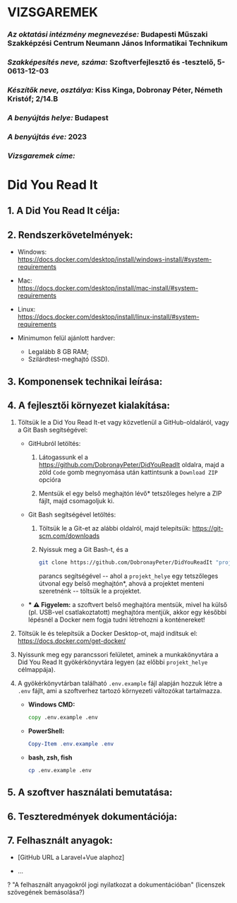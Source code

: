 # VIZSGAREMEK
### *Az oktatási intézmény megnevezése:* Budapesti Műszaki Szakképzési Centrum Neumann János Informatikai Technikum
### *Szakképesítés neve, száma:* Szoftverfejlesztő és -tesztelő, 5-0613-12-03
### *Készítők neve, osztálya:* Kiss Kinga, Dobronay Péter, Németh Kristóf; 2/14.B
### *A benyújtás helye:* Budapest
### *A benyújtás éve:* 2023

### *Vizsgaremek címe:*
# Did You Read It

## 1. A Did You Read It célja:

## 2. Rendszerkövetelmények:

- Windows:   
  https://docs.docker.com/desktop/install/windows-install/#system-requirements

- Mac:  
  https://docs.docker.com/desktop/install/mac-install/#system-requirements

- Linux:  
  https://docs.docker.com/desktop/install/linux-install/#system-requirements

- Minimumon felül ajánlott hardver:
  
  - Legalább 8 GB RAM;
  - Szilárdtest-meghajtó (SSD). 

## 3. Komponensek technikai leírása:

## 4. A fejlesztői környezet kialakítása:

1. Töltsük le a Did You Read It-et vagy közvetlenül a GitHub-oldaláról, vagy a Git Bash segítségével:

   - GitHubról letöltés:

     1. Látogassunk el a https://github.com/DobronayPeter/DidYouReadIt oldalra, majd a zöld `Code` gomb megnyomása után kattintsunk a `Download ZIP` opcióra
     
     2. Mentsük el egy belső meghajtón lévő* tetszőleges helyre a ZIP fájlt, majd csomagoljuk ki.
     
   - Git Bash segítségével letöltés:
     
     1. Töltsük le a Git-et az alábbi oldalról, majd telepítsük: https://git-scm.com/downloads
     
     2. Nyissuk meg a Git Bash-t, és a
        
        ```bash
        git clone https://github.com/DobronayPeter/DidYouReadIt "projekt_helye"
        ```
        
        parancs segítségével -- ahol a `projekt_helye` egy tetszőleges útvonal egy belső meghajtón*, ahová a projektet menteni szeretnénk -- töltsük le a projektet.

   - **\* ⚠ Figyelem:** a szoftvert belső meghajtóra mentsük, mivel ha külső (pl. USB-vel csatlakoztatott) meghajtóra mentjük, akkor egy későbbi lépésnél a Docker nem fogja tudni létrehozni a konténereket!

2. Töltsük le és telepítsük a Docker Desktop-ot, majd indítsuk el: https://docs.docker.com/get-docker/

3. Nyissunk meg egy parancssori felületet, aminek a munkakönyvtára a Did You Read It gyökérkönyvtára legyen (az előbbi `projekt_helye` célmappája).

4. A gyökérkönyvtárban található `.env.example` fájl alapján hozzuk létre a `.env` fájlt, ami a szoftverhez tartozó környezeti változókat tartalmazza.
   
   - **Windows CMD:**
   
     ```bat
     copy .env.example .env
     ```
   
   - **PowerShell:**
   
     ```powershell
     Copy-Item .env.example .env
     ```
   
   - **bash, zsh, fish**
   
     ```bash
     cp .env.example .env
     ```

## 5. A szoftver használati bemutatása:

## 6. Teszteredmények dokumentációja:

## 7. Felhasznált anyagok:

- [GitHub URL a Laravel+Vue alaphoz]

- ...

? "A felhasznált anyagokról jogi nyilatkozat a dokumentációban" (licenszek szövegének bemásolása?)